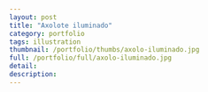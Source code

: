 ```yaml
---
layout: post
title: "Axolote iluminado"
category: portfolio
tags: illustration
thumbnail: /portfolio/thumbs/axolo-iluminado.jpg
full: /portfolio/full/axolo-iluminado.jpg
detail:
description:
---
```

